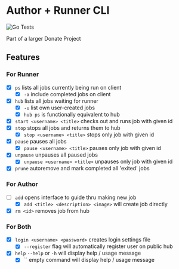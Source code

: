 # Author + Runner CLI

![Go Tests](https://github.com/DonateComputing/DonateCLI/workflows/Go%20Tests/badge.svg?branch=master)

Part of a larger Donate Project

## Features

### For Runner

* [x] `ps` lists all jobs currently being run on client
  * [x] `-a` include completed jobs on client
* [x] `hub` lists all jobs waiting for runner
  * [x] `-u` list own user-created jobs
  * [x] `hub ps` is functionally equivalent to hub
* [x] `start <username> <title>` checks out and runs job with given id
* [x] `stop` stops all jobs and returns them to hub
  * [x] `stop <username> <title>` stops only job with given id
* [x] `pause` pauses all jobs
  * [x] `pause <username> <title>` pauses only job with given id
* [x] `unpause` unpauses all paused jobs
  * [x] `unpause <username> <title>` unpauses only job with given id
* [x] `prune` autoremove and mark completed all 'exited' jobs

### For Author

* [ ] `add` opens interface to guide thru making new job
  * [x] `add <title> <description> <image>` will create job directly
* [x] `rm <id>` removes job from hub

### For Both

* [x] `login <username> <password>` creates login settings file
  * [x] `--register` flag will automatically register user on public hub
* [x] `help` `--help` or `-h` will display help / usage message
  * [x] `` empty command will display help / usage message
